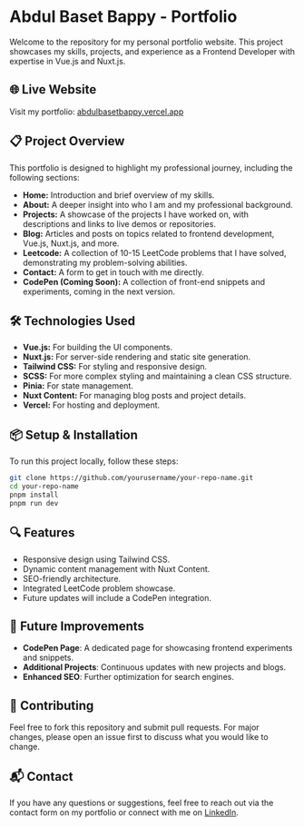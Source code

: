 # Abdul Baset Bappy - Portfolio

Welcome to the repository for my personal portfolio website. This project showcases my skills, projects, and experience as a Frontend Developer with expertise in Vue.js and Nuxt.js.

## 🌐 Live Website

Visit my portfolio: [abdulbasetbappy.vercel.app](https://abdulbasetbappy.vercel.app)

## 📋 Project Overview

This portfolio is designed to highlight my professional journey, including the following sections:

- **Home:** Introduction and brief overview of my skills.
- **About:** A deeper insight into who I am and my professional background.
- **Projects:** A showcase of the projects I have worked on, with descriptions and links to live demos or repositories.
- **Blog:** Articles and posts on topics related to frontend development, Vue.js, Nuxt.js, and more.
- **Leetcode:** A collection of 10-15 LeetCode problems that I have solved, demonstrating my problem-solving abilities.
- **Contact:** A form to get in touch with me directly.
- **CodePen (Coming Soon):** A collection of front-end snippets and experiments, coming in the next version.

## 🛠️ Technologies Used

- **Vue.js:** For building the UI components.
- **Nuxt.js:** For server-side rendering and static site generation.
- **Tailwind CSS:** For styling and responsive design.
- **SCSS:** For more complex styling and maintaining a clean CSS structure.
- **Pinia:** For state management.
- **Nuxt Content:** For managing blog posts and project details.
- **Vercel:** For hosting and deployment.

## 📦 Setup & Installation

To run this project locally, follow these steps:

   ```bash
   git clone https://github.com/yourusername/your-repo-name.git
   cd your-repo-name
   pnpm install
   pnpm run dev
  ```
## 🔍 Features
- Responsive design using Tailwind CSS.
- Dynamic content management with Nuxt Content.
- SEO-friendly architecture.
- Integrated LeetCode problem showcase.
- Future updates will include a CodePen integration.
  
## 🎯 Future Improvements
- **CodePen Page**: A dedicated page for showcasing frontend experiments and snippets.
- **Additional Projects**: Continuous updates with new projects and blogs.
- **Enhanced SEO**: Further optimization for search engines.

## 🤝 Contributing
Feel free to fork this repository and submit pull requests. For major changes, please open an issue first to discuss what you would like to change.

## 📬 Contact
If you have any questions or suggestions, feel free to reach out via the contact form on my portfolio or connect with me on [LinkedIn](https://www.linkedin.com/in/abdulbasetbappy/).



